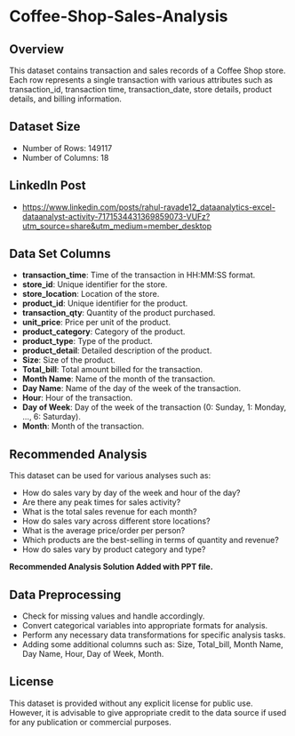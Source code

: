# Coffee-Shop-Sales-Analysis

## Overview
This dataset contains transaction and sales records of a Coffee Shop store. Each row represents a single transaction with various attributes such as transaction_id, transaction time, transaction_date, store details, product details, and billing information.

## Dataset Size
- Number of Rows: 149117
- Number of Columns: 18

## LinkedIn Post
- https://www.linkedin.com/posts/rahul-ravade12_dataanalytics-excel-dataanalyst-activity-7171534431369859073-VUFz?utm_source=share&utm_medium=member_desktop

## Data Set Columns
- **transaction_time**: Time of the transaction in HH:MM:SS format.
- **store_id**: Unique identifier for the store.
- **store_location**: Location of the store.
- **product_id**: Unique identifier for the product.
- **transaction_qty**: Quantity of the product purchased.
- **unit_price**: Price per unit of the product.
- **product_category**: Category of the product.
- **product_type**: Type of the product.
- **product_detail**: Detailed description of the product.
- **Size**: Size of the product.
- **Total_bill**: Total amount billed for the transaction.
- **Month Name**: Name of the month of the transaction.
- **Day Name**: Name of the day of the week of the transaction.
- **Hour**: Hour of the transaction.
- **Day of Week**: Day of the week of the transaction (0: Sunday, 1: Monday, ..., 6: Saturday).
- **Month**: Month of the transaction.


## Recommended  Analysis

This dataset can be used for various analyses such as:
- How do sales vary by day of the week and hour of the day?
- Are there any peak times for sales activity?
- What is the total sales revenue for each month?
- How do sales vary across different store locations?
- What is the average price/order per person?
- Which products are the best-selling in terms of quantity and revenue?
- How do sales vary by product category and type?

**Recommended Analysis Solution Added with PPT file.**

## Data Preprocessing
- Check for missing values and handle accordingly.
- Convert categorical variables into appropriate formats for analysis.
- Perform any necessary data transformations for specific analysis tasks.
- Adding some additional columns such as: Size, Total_bill, Month Name, Day Name, Hour, Day of Week, Month.


## License
This dataset is provided without any explicit license for public use. However, it is advisable to give appropriate credit to the data source if used for any publication or commercial purposes.
